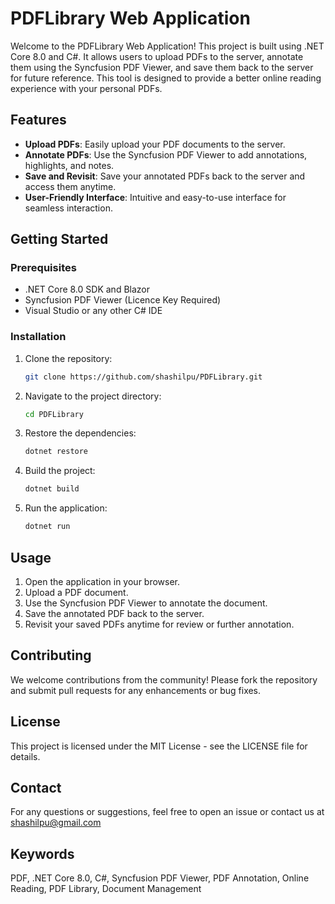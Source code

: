 # PDFLibrary Web Application

Welcome to the PDFLibrary Web Application! This project is built using .NET Core 8.0 and C#. It allows users to upload PDFs to the server, annotate them using the Syncfusion PDF Viewer, and save them back to the server for future reference. This tool is designed to provide a better online reading experience with your personal PDFs.

## Features
- **Upload PDFs**: Easily upload your PDF documents to the server.
- **Annotate PDFs**: Use the Syncfusion PDF Viewer to add annotations, highlights, and notes.
- **Save and Revisit**: Save your annotated PDFs back to the server and access them anytime.
- **User-Friendly Interface**: Intuitive and easy-to-use interface for seamless interaction.

## Getting Started
### Prerequisites
- .NET Core 8.0 SDK and Blazor 
- Syncfusion PDF Viewer (Licence Key Required)
- Visual Studio or any other C# IDE

### Installation
1. Clone the repository:
    ```bash
    git clone https://github.com/shashilpu/PDFLibrary.git
    ```
2. Navigate to the project directory:
    ```bash
    cd PDFLibrary
    ```
3. Restore the dependencies:
    ```bash
    dotnet restore
    ```
4. Build the project:
    ```bash
    dotnet build
    ```
5. Run the application:
    ```bash
    dotnet run
    ```

## Usage
1. Open the application in your browser.
2. Upload a PDF document.
3. Use the Syncfusion PDF Viewer to annotate the document.
4. Save the annotated PDF back to the server.
5. Revisit your saved PDFs anytime for review or further annotation.

## Contributing
We welcome contributions from the community! Please fork the repository and submit pull requests for any enhancements or bug fixes.

## License
This project is licensed under the MIT License - see the LICENSE file for details.

## Contact
For any questions or suggestions, feel free to open an issue or contact us at shashilpu@gmail.com

## Keywords
PDF, .NET Core 8.0, C#, Syncfusion PDF Viewer, PDF Annotation, Online Reading, PDF Library, Document Management

